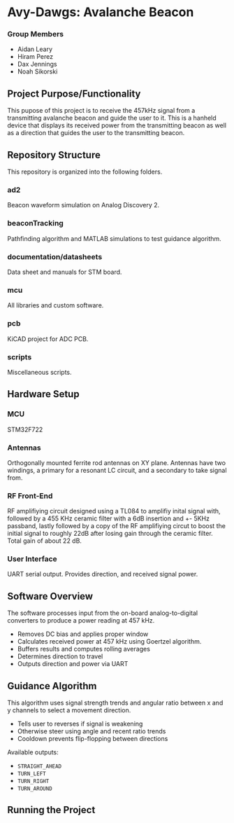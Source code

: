 # Avy-Dawgs: Avalanche Beacon

### Group Members 
* Aidan Leary
* Hiram Perez
* Dax Jennings
* Noah Sikorski

## Project Purpose/Functionality
This pupose of this project is to receive the 457kHz signal from a transmitting avalanche beacon and guide the user to it. 
This is a hanheld device that displays its received power from the transmitting beacon as well as a direction that guides the user to the transmitting beacon. 

## Repository Structure 
This repository is organized into the following folders. 

### ad2 
Beacon waveform simulation on Analog Discovery 2.
### beaconTracking 
Pathfinding algorithm and MATLAB simulations to test guidance algorithm.
### documentation/datasheets
Data sheet and manuals for STM board.
### mcu 
All libraries and custom software.
### pcb 
KiCAD project for ADC PCB.
### scripts
Miscellaneous scripts.

## Hardware Setup

### MCU 
STM32F722
### Antennas
Orthogonally mounted ferrite rod antennas on XY plane.
Antennas have two windings, a primary for a resonant LC circuit, and a secondary to take signal from.
### RF Front-End
RF amplifiying circuit designed using a TL084 to amplifiy inital signal with, followed by a 455 KHz ceramic filter with a 6dB insertion and +- 5KHz
passband, lastly followed by a copy of the RF amplifiying circut to boost the initial signal to roughly 22dB after losing gain through the ceramic filter. 
Total gain of about 22 dB.
### User Interface
UART serial output.
Provides direction, and received signal power.

## Software Overview

The software processes input from the on-board analog-to-digital converters to produce a power reading at 457 kHz.

- Removes DC bias and applies proper window
- Calculates received power at 457 kHz using Goertzel algorithm.
- Buffers results and computes rolling averages
- Determines direction to travel
- Outputs direction and power via UART

## Guidance Algorithm
This algorithm uses signal strength trends and angular ratio between x and y channels to select a movement direction.

- Tells user to reverses if signal is weakening
- Otherwise steer using angle and recent ratio trends
- Cooldown prevents flip-flopping between directions

Available outputs:
- `STRAIGHT_AHEAD`
- `TURN_LEFT`
- `TURN_RIGHT`
- `TURN_AROUND`

## Running the Project
